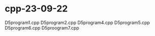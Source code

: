 # cpp-23-09-22
D5program1.cpp
D5program2.cpp
D5program4.cpp
D5program5.cpp
D5program6.cpp
D5proogram7.cpp
